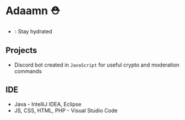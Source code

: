 # Adaamn ⛑
- 💧 Stay hydrated

## Projects 
- Discord bot created in `JavaScript` for useful crypto and moderation commands
  
## IDE
- Java - IntelliJ IDEA, Eclipse
- JS, CSS, HTML, PHP - Visual Studio Code
